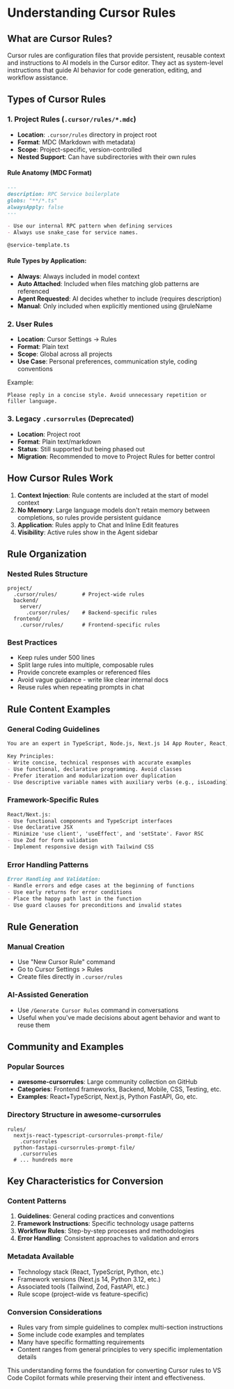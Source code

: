 # Understanding Cursor Rules

## What are Cursor Rules?

Cursor rules are configuration files that provide persistent, reusable context and instructions to AI models in the Cursor editor. They act as system-level instructions that guide AI behavior for code generation, editing, and workflow assistance.

## Types of Cursor Rules

### 1. Project Rules (`.cursor/rules/*.mdc`)
- **Location**: `.cursor/rules` directory in project root
- **Format**: MDC (Markdown with metadata)
- **Scope**: Project-specific, version-controlled
- **Nested Support**: Can have subdirectories with their own rules

#### Rule Anatomy (MDC Format)
```markdown
---
description: RPC Service boilerplate
globs: "**/*.ts"
alwaysApply: false
---

- Use our internal RPC pattern when defining services
- Always use snake_case for service names.

@service-template.ts
```

#### Rule Types by Application:
- **Always**: Always included in model context
- **Auto Attached**: Included when files matching glob patterns are referenced
- **Agent Requested**: AI decides whether to include (requires description)
- **Manual**: Only included when explicitly mentioned using @ruleName

### 2. User Rules
- **Location**: Cursor Settings → Rules
- **Format**: Plain text
- **Scope**: Global across all projects
- **Use Case**: Personal preferences, communication style, coding conventions

Example:
```
Please reply in a concise style. Avoid unnecessary repetition or filler language.
```

### 3. Legacy `.cursorrules` (Deprecated)
- **Location**: Project root
- **Format**: Plain text/markdown
- **Status**: Still supported but being phased out
- **Migration**: Recommended to move to Project Rules for better control

## How Cursor Rules Work

1. **Context Injection**: Rule contents are included at the start of model context
2. **No Memory**: Large language models don't retain memory between completions, so rules provide persistent guidance
3. **Application**: Rules apply to Chat and Inline Edit features
4. **Visibility**: Active rules show in the Agent sidebar

## Rule Organization

### Nested Rules Structure
```
project/
  .cursor/rules/        # Project-wide rules
  backend/
    server/
      .cursor/rules/    # Backend-specific rules
  frontend/
    .cursor/rules/      # Frontend-specific rules
```

### Best Practices
- Keep rules under 500 lines
- Split large rules into multiple, composable rules
- Provide concrete examples or referenced files
- Avoid vague guidance - write like clear internal docs
- Reuse rules when repeating prompts in chat

## Rule Content Examples

### General Coding Guidelines
```markdown
You are an expert in TypeScript, Node.js, Next.js 14 App Router, React, and Tailwind CSS.

Key Principles:
- Write concise, technical responses with accurate examples
- Use functional, declarative programming. Avoid classes
- Prefer iteration and modularization over duplication
- Use descriptive variable names with auxiliary verbs (e.g., isLoading)
```

### Framework-Specific Rules
```markdown
React/Next.js:
- Use functional components and TypeScript interfaces
- Use declarative JSX
- Minimize 'use client', 'useEffect', and 'setState'. Favor RSC
- Use Zod for form validation
- Implement responsive design with Tailwind CSS
```

### Error Handling Patterns
```markdown
Error Handling and Validation:
- Handle errors and edge cases at the beginning of functions
- Use early returns for error conditions
- Place the happy path last in the function
- Use guard clauses for preconditions and invalid states
```

## Rule Generation

### Manual Creation
- Use "New Cursor Rule" command
- Go to Cursor Settings > Rules
- Create files directly in `.cursor/rules`

### AI-Assisted Generation
- Use `/Generate Cursor Rules` command in conversations
- Useful when you've made decisions about agent behavior and want to reuse them

## Community and Examples

### Popular Sources
- **awesome-cursorrules**: Large community collection on GitHub
- **Categories**: Frontend frameworks, Backend, Mobile, CSS, Testing, etc.
- **Examples**: React+TypeScript, Next.js, Python FastAPI, Go, etc.

### Directory Structure in awesome-cursorrules
```
rules/
  nextjs-react-typescript-cursorrules-prompt-file/
    .cursorrules
  python-fastapi-cursorrules-prompt-file/
    .cursorrules
  # ... hundreds more
```

## Key Characteristics for Conversion

### Content Patterns
1. **Guidelines**: General coding practices and conventions
2. **Framework Instructions**: Specific technology usage patterns
3. **Workflow Rules**: Step-by-step processes and methodologies
4. **Error Handling**: Consistent approaches to validation and errors

### Metadata Available
- Technology stack (React, TypeScript, Python, etc.)
- Framework versions (Next.js 14, Python 3.12, etc.)
- Associated tools (Tailwind, Zod, FastAPI, etc.)
- Rule scope (project-wide vs feature-specific)

### Conversion Considerations
- Rules vary from simple guidelines to complex multi-section instructions
- Some include code examples and templates
- Many have specific formatting requirements
- Content ranges from general principles to very specific implementation details

This understanding forms the foundation for converting Cursor rules to VS Code Copilot formats while preserving their intent and effectiveness.